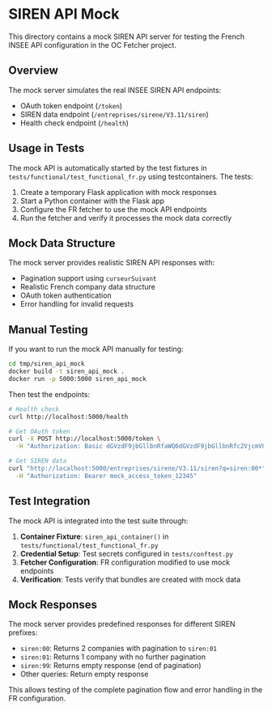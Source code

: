 # SIREN API Mock

This directory contains a mock SIREN API server for testing the French INSEE API configuration in the OC Fetcher project.

## Overview

The mock server simulates the real INSEE SIREN API endpoints:
- OAuth token endpoint (`/token`)
- SIREN data endpoint (`/entreprises/sirene/V3.11/siren`)
- Health check endpoint (`/health`)

## Usage in Tests

The mock API is automatically started by the test fixtures in `tests/functional/test_functional_fr.py` using testcontainers. The tests:

1. Create a temporary Flask application with mock responses
2. Start a Python container with the Flask app
3. Configure the FR fetcher to use the mock API endpoints
4. Run the fetcher and verify it processes the mock data correctly

## Mock Data Structure

The mock server provides realistic SIREN API responses with:
- Pagination support using `curseurSuivant`
- Realistic French company data structure
- OAuth token authentication
- Error handling for invalid requests

## Manual Testing

If you want to run the mock API manually for testing:

```bash
cd tmp/siren_api_mock
docker build -t siren_api_mock .
docker run -p 5000:5000 siren_api_mock
```

Then test the endpoints:

```bash
# Health check
curl http://localhost:5000/health

# Get OAuth token
curl -X POST http://localhost:5000/token \
  -H "Authorization: Basic dGVzdF9jbGllbnRfaWQ6dGVzdF9jbGllbnRfc2VjcmV0"

# Get SIREN data
curl "http://localhost:5000/entreprises/sirene/V3.11/siren?q=siren:00*" \
  -H "Authorization: Bearer mock_access_token_12345"
```

## Test Integration

The mock API is integrated into the test suite through:

1. **Container Fixture**: `siren_api_container()` in `tests/functional/test_functional_fr.py`
2. **Credential Setup**: Test secrets configured in `tests/conftest.py`
3. **Fetcher Configuration**: FR configuration modified to use mock endpoints
4. **Verification**: Tests verify that bundles are created with mock data

## Mock Responses

The mock server provides predefined responses for different SIREN prefixes:
- `siren:00`: Returns 2 companies with pagination to `siren:01`
- `siren:01`: Returns 1 company with no further pagination
- `siren:99`: Returns empty response (end of pagination)
- Other queries: Return empty response

This allows testing of the complete pagination flow and error handling in the FR configuration.
